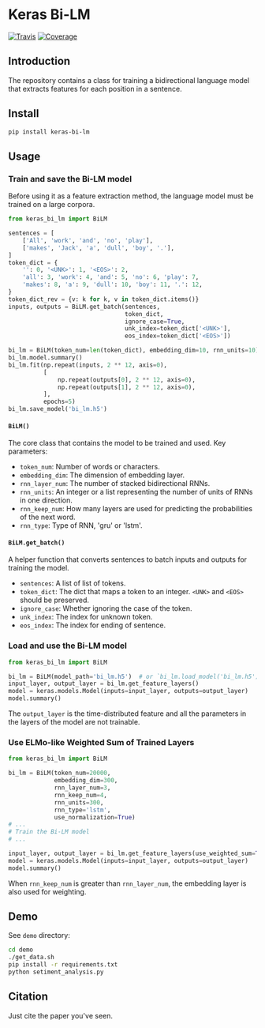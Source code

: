 # Keras Bi-LM

[![Travis](https://travis-ci.org/CyberZHG/keras-bi-lm.svg)](https://travis-ci.org/CyberZHG/keras-bi-lm)
[![Coverage](https://coveralls.io/repos/github/CyberZHG/keras-bi-lm/badge.svg?branch=master)](https://coveralls.io/github/CyberZHG/keras-bi-lm)

## Introduction

The repository contains a class for training a bidirectional language model that extracts features for each position in a sentence.

## Install

```bash
pip install keras-bi-lm
```

## Usage

### Train and save the Bi-LM model

Before using it as a feature extraction method, the language model must be trained on a large corpora.

```python
from keras_bi_lm import BiLM

sentences = [
    ['All', 'work', 'and', 'no', 'play'],
    ['makes', 'Jack', 'a', 'dull', 'boy', '.'],
]
token_dict = {
    '': 0, '<UNK>': 1, '<EOS>': 2,
    'all': 3, 'work': 4, 'and': 5, 'no': 6, 'play': 7,
    'makes': 8, 'a': 9, 'dull': 10, 'boy': 11, '.': 12,
}
token_dict_rev = {v: k for k, v in token_dict.items()}
inputs, outputs = BiLM.get_batch(sentences,
                                 token_dict,
                                 ignore_case=True,
                                 unk_index=token_dict['<UNK>'],
                                 eos_index=token_dict['<EOS>'])

bi_lm = BiLM(token_num=len(token_dict), embedding_dim=10, rnn_units=10)
bi_lm.model.summary()
bi_lm.fit(np.repeat(inputs, 2 ** 12, axis=0),
          [
              np.repeat(outputs[0], 2 ** 12, axis=0),
              np.repeat(outputs[1], 2 ** 12, axis=0),
          ],
          epochs=5)
bi_lm.save_model('bi_lm.h5')
```

#### `BiLM()`

The core class that contains the model to be trained and used. Key parameters:

* `token_num`: Number of words or characters.
* `embedding_dim`: The dimension of embedding layer.
* `rnn_layer_num`: The number of stacked bidirectional RNNs.
* `rnn_units`: An integer or a list representing the number of units of RNNs in one direction.
* `rnn_keep_num`: How many layers are used for predicting the probabilities of the next word.
* `rnn_type`: Type of RNN, 'gru' or 'lstm'.

#### `BiLM.get_batch()`

A helper function that converts sentences to batch inputs and outputs for training the model.

* `sentences`: A list of list of tokens.
* `token_dict`: The dict that maps a token to an integer. `<UNK>` and `<EOS>` should be preserved.
* `ignore_case`: Whether ignoring the case of the token.
* `unk_index`: The index for unknown token.
* `eos_index`: The index for ending of sentence.

### Load and use the Bi-LM model

```python
from keras_bi_lm import BiLM

bi_lm = BiLM(model_path='bi_lm.h5')  # or `bi_lm.load_model('bi_lm.h5')`
input_layer, output_layer = bi_lm.get_feature_layers()
model = keras.models.Model(inputs=input_layer, outputs=output_layer)
model.summary()
```

The `output_layer` is the time-distributed feature and all the parameters in the layers of the model are not trainable.

### Use ELMo-like Weighted Sum of Trained Layers

```python
from keras_bi_lm import BiLM

bi_lm = BiLM(token_num=20000,
             embedding_dim=300,
             rnn_layer_num=3,
             rnn_keep_num=4,
             rnn_units=300,
             rnn_type='lstm',
             use_normalization=True)
# ...
# Train the Bi-LM model
# ...

input_layer, output_layer = bi_lm.get_feature_layers(use_weighted_sum=True)
model = keras.models.Model(inputs=input_layer, outputs=output_layer)
model.summary()
```

When `rnn_keep_num` is greater than `rnn_layer_num`, the embedding layer is also used for weighting.

## Demo

See `demo` directory:

```bash
cd demo
./get_data.sh
pip install -r requirements.txt
python setiment_analysis.py
```

## Citation

Just cite the paper you've seen.
